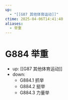 ```yaml
---
up:
  - "[[G87 其他体育运动]]"
ctime: 2025-04-06T14:41:40
aliases:
  - 举重
---
```


# G884 举重

- up: [[G87 其他体育运动]]
- down:	
	- G884.1 抓举
	- G884.2 挺举
	- G884.3 力量举
	
